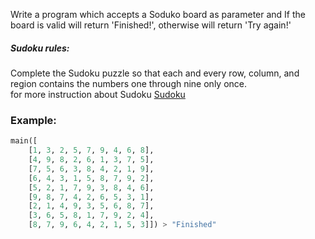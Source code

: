 Write a program which accepts a Soduko board as parameter and
If the board is valid will return 'Finished!', 
otherwise will return 'Try again!'

##### Sudoku rules:
Complete the Sudoku puzzle so that each and every row, column, and region contains the numbers one through nine only once.  
for more instruction about Sudoku [Sudoku](https://en.wikipedia.org/wiki/Sudoku)

### Example:

```py
main([
    [1, 3, 2, 5, 7, 9, 4, 6, 8],
    [4, 9, 8, 2, 6, 1, 3, 7, 5],
    [7, 5, 6, 3, 8, 4, 2, 1, 9],
    [6, 4, 3, 1, 5, 8, 7, 9, 2],
    [5, 2, 1, 7, 9, 3, 8, 4, 6],
    [9, 8, 7, 4, 2, 6, 5, 3, 1],
    [2, 1, 4, 9, 3, 5, 6, 8, 7],
    [3, 6, 5, 8, 1, 7, 9, 2, 4],
    [8, 7, 9, 6, 4, 2, 1, 5, 3]]) > "Finished"
```

